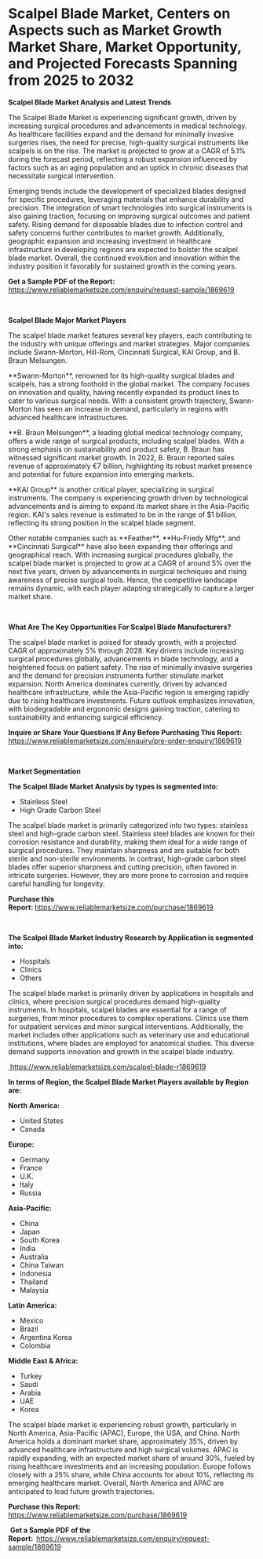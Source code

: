 <p><h1>Scalpel Blade Market, Centers on Aspects such as Market Growth Market Share, Market Opportunity, and Projected Forecasts Spanning from 2025 to 2032</h1></p><p><strong>Scalpel Blade Market Analysis and Latest Trends</strong></p>
<p><p>The Scalpel Blade Market is experiencing significant growth, driven by increasing surgical procedures and advancements in medical technology. As healthcare facilities expand and the demand for minimally invasive surgeries rises, the need for precise, high-quality surgical instruments like scalpels is on the rise. The market is projected to grow at a CAGR of 5.1% during the forecast period, reflecting a robust expansion influenced by factors such as an aging population and an uptick in chronic diseases that necessitate surgical intervention.</p><p>Emerging trends include the development of specialized blades designed for specific procedures, leveraging materials that enhance durability and precision. The integration of smart technologies into surgical instruments is also gaining traction, focusing on improving surgical outcomes and patient safety. Rising demand for disposable blades due to infection control and safety concerns further contributes to market growth. Additionally, geographic expansion and increasing investment in healthcare infrastructure in developing regions are expected to bolster the scalpel blade market. Overall, the continued evolution and innovation within the industry position it favorably for sustained growth in the coming years.</p></p>
<p><strong>Get a Sample PDF of the Report:&nbsp;</strong> <a href="https://www.reliablemarketsize.com/enquiry/request-sample/1869619?utm_campaign=3126&utm_medium=2&utm_source=Github&utm_content=ia&utm_term=13042025&utm_id=scalpel-blade">https://www.reliablemarketsize.com/enquiry/request-sample/1869619</a></p>
<p>&nbsp;</p>
<p><strong>Scalpel Blade Major Market Players</strong></p>
<p><p>The scalpel blade market features several key players, each contributing to the industry with unique offerings and market strategies. Major companies include Swann-Morton, Hill-Rom, Cincinnati Surgical, KAI Group, and B. Braun Melsungen. </p><p>**Swann-Morton**, renowned for its high-quality surgical blades and scalpels, has a strong foothold in the global market. The company focuses on innovation and quality, having recently expanded its product lines to cater to various surgical needs. With a consistent growth trajectory, Swann-Morton has seen an increase in demand, particularly in regions with advanced healthcare infrastructures.</p><p>**B. Braun Melsungen**, a leading global medical technology company, offers a wide range of surgical products, including scalpel blades. With a strong emphasis on sustainability and product safety, B. Braun has witnessed significant market growth. In 2022, B. Braun reported sales revenue of approximately €7 billion, highlighting its robust market presence and potential for future expansion into emerging markets.</p><p>**KAI Group** is another critical player, specializing in surgical instruments. The company is experiencing growth driven by technological advancements and is aiming to expand its market share in the Asia-Pacific region. KAI's sales revenue is estimated to be in the range of $1 billion, reflecting its strong position in the scalpel blade segment.</p><p>Other notable companies such as **Feather**, **Hu-Friedy Mfg**, and **Cincinnati Surgical** have also been expanding their offerings and geographical reach. With increasing surgical procedures globally, the scalpel blade market is projected to grow at a CAGR of around 5% over the next five years, driven by advancements in surgical techniques and rising awareness of precise surgical tools. Hence, the competitive landscape remains dynamic, with each player adapting strategically to capture a larger market share.</p></p>
<p>&nbsp;</p>
<p><strong>What Are The Key Opportunities For Scalpel Blade Manufacturers?</strong></p>
<p><p>The scalpel blade market is poised for steady growth, with a projected CAGR of approximately 5% through 2028. Key drivers include increasing surgical procedures globally, advancements in blade technology, and a heightened focus on patient safety. The rise of minimally invasive surgeries and the demand for precision instruments further stimulate market expansion. North America dominates currently, driven by advanced healthcare infrastructure, while the Asia-Pacific region is emerging rapidly due to rising healthcare investments. Future outlook emphasizes innovation, with biodegradable and ergonomic designs gaining traction, catering to sustainability and enhancing surgical efficiency.</p></p>
<p><strong>Inquire or Share Your Questions If Any Before Purchasing This Report:</strong> <a href="https://www.reliablemarketsize.com/enquiry/pre-order-enquiry/1869619?utm_campaign=3126&utm_medium=2&utm_source=Github&utm_content=ia&utm_term=13042025&utm_id=scalpel-blade">https://www.reliablemarketsize.com/enquiry/pre-order-enquiry/1869619</a></p>
<p>&nbsp;</p>
<p><strong>Market Segmentation</strong></p>
<p><strong>The Scalpel Blade Market Analysis by types is segmented into:</strong></p>
<p><ul><li>Stainless Steel</li><li>High Grade Carbon Steel</li></ul></p>
<p><p>The scalpel blade market is primarily categorized into two types: stainless steel and high-grade carbon steel. Stainless steel blades are known for their corrosion resistance and durability, making them ideal for a wide range of surgical procedures. They maintain sharpness and are suitable for both sterile and non-sterile environments. In contrast, high-grade carbon steel blades offer superior sharpness and cutting precision, often favored in intricate surgeries. However, they are more prone to corrosion and require careful handling for longevity.</p></p>
<p><strong>Purchase this Report:&nbsp;</strong><a href="https://www.reliablemarketsize.com/purchase/1869619?utm_campaign=3126&utm_medium=2&utm_source=Github&utm_content=ia&utm_term=13042025&utm_id=scalpel-blade">https://www.reliablemarketsize.com/purchase/1869619</a></p>
<p>&nbsp;</p>
<p><strong>The Scalpel Blade Market Industry Research by Application is segmented into:</strong></p>
<p><ul><li>Hospitals</li><li>Clinics</li><li>Others</li></ul></p>
<p><p>The scalpel blade market is primarily driven by applications in hospitals and clinics, where precision surgical procedures demand high-quality instruments. In hospitals, scalpel blades are essential for a range of surgeries, from minor procedures to complex operations. Clinics use them for outpatient services and minor surgical interventions. Additionally, the market includes other applications such as veterinary use and educational institutions, where blades are employed for anatomical studies. This diverse demand supports innovation and growth in the scalpel blade industry.</p></p>
<p><a href="https://www.reliablemarketsize.com/scalpel-blade-r1869619?utm_campaign=3126&utm_medium=2&utm_source=Github&utm_content=ia&utm_term=13042025&utm_id=scalpel-blade">&nbsp;https://www.reliablemarketsize.com/scalpel-blade-r1869619</a></p>
<p><strong>In terms of Region, the Scalpel Blade Market Players available by Region are:</strong></p>
<p>
    <p> <strong> North America: </strong>
        <ul>
            <li>United States</li>
            <li>Canada</li>
        </ul>
        </p> 
    <p> <strong> Europe: </strong>
        <ul>
            <li>Germany</li>
            <li>France</li>
            <li>U.K.</li>
            <li>Italy</li>
            <li>Russia</li>
        </ul>
        </p> 
    <p> <strong> Asia-Pacific: </strong>
        <ul>
            <li>China</li>
            <li>Japan</li>
            <li>South Korea</li>
            <li>India</li>
            <li>Australia</li>
            <li>China Taiwan</li>
            <li>Indonesia</li>
            <li>Thailand</li>
            <li>Malaysia</li>
        </ul>
        </p> 
    <p> <strong> Latin America: </strong>
        <ul>
            <li>Mexico</li>
            <li>Brazil</li>
            <li>Argentina Korea</li>
            <li>Colombia</li>
        </ul>
        </p> 
    <p> <strong> Middle East & Africa: </strong>
        <ul>
            <li>Turkey</li>
            <li>Saudi</li>
            <li>Arabia</li>
            <li>UAE</li>
            <li>Korea</li>
        </ul>
    </p>
    </p>
<p><p>The scalpel blade market is experiencing robust growth, particularly in North America, Asia-Pacific (APAC), Europe, the USA, and China. North America holds a dominant market share, approximately 35%, driven by advanced healthcare infrastructure and high surgical volumes. APAC is rapidly expanding, with an expected market share of around 30%, fueled by rising healthcare investments and an increasing population. Europe follows closely with a 25% share, while China accounts for about 10%, reflecting its emerging healthcare market. Overall, North America and APAC are anticipated to lead future growth trajectories.</p></p>
<p><strong>Purchase this Report: </strong><a href="https://www.reliablemarketsize.com/purchase/1869619?utm_campaign=3126&utm_medium=2&utm_source=Github&utm_content=ia&utm_term=13042025&utm_id=scalpel-blade">https://www.reliablemarketsize.com/purchase/1869619</a></p>
<p>&nbsp;<strong>Get a Sample PDF of the Report:&nbsp;&nbsp;</strong><a href="https://www.reliablemarketsize.com/enquiry/request-sample/1869619?utm_campaign=3126&utm_medium=2&utm_source=Github&utm_content=ia&utm_term=13042025&utm_id=scalpel-blade">https://www.reliablemarketsize.com/enquiry/request-sample/1869619</a></p>
<p><strong></strong></p>
<p><p></p><p></p><p></p></p>